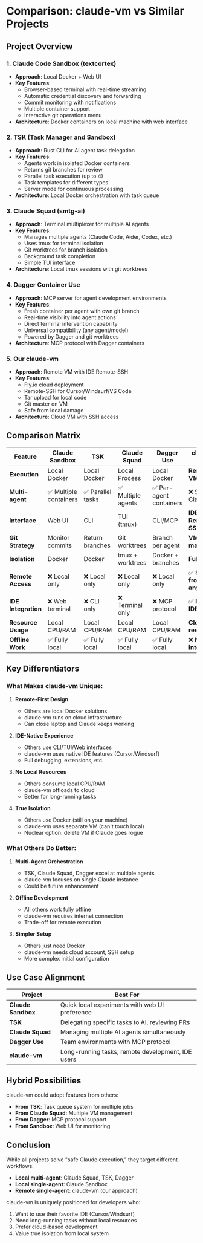 # Comparison: claude-vm vs Similar Projects

## Project Overview

### 1. **Claude Code Sandbox** (textcortex)
- **Approach**: Local Docker + Web UI
- **Key Features**:
  - Browser-based terminal with real-time streaming
  - Automatic credential discovery and forwarding
  - Commit monitoring with notifications
  - Multiple container support
  - Interactive git operations menu
- **Architecture**: Docker containers on local machine with web interface

### 2. **TSK** (Task Manager and Sandbox)
- **Approach**: Rust CLI for AI agent task delegation
- **Key Features**:
  - Agents work in isolated Docker containers
  - Returns git branches for review
  - Parallel task execution (up to 4)
  - Task templates for different types
  - Server mode for continuous processing
- **Architecture**: Local Docker orchestration with task queue

### 3. **Claude Squad** (smtg-ai)
- **Approach**: Terminal multiplexer for multiple AI agents
- **Key Features**:
  - Manages multiple agents (Claude Code, Aider, Codex, etc.)
  - Uses tmux for terminal isolation
  - Git worktrees for branch isolation
  - Background task completion
  - Simple TUI interface
- **Architecture**: Local tmux sessions with git worktrees

### 4. **Dagger Container Use**
- **Approach**: MCP server for agent development environments
- **Key Features**:
  - Fresh container per agent with own git branch
  - Real-time visibility into agent actions
  - Direct terminal intervention capability
  - Universal compatibility (any agent/model)
  - Powered by Dagger and git worktrees
- **Architecture**: MCP protocol with Dagger containers

### 5. **Our claude-vm**
- **Approach**: Remote VM with IDE Remote-SSH
- **Key Features**:
  - Fly.io cloud deployment
  - Remote-SSH for Cursor/Windsurf/VS Code
  - Tar upload for local code
  - Git master on VM
  - Safe from local damage
- **Architecture**: Cloud VM with SSH access

## Comparison Matrix

| Feature | Claude Sandbox | TSK | Claude Squad | Dagger Use | **claude-vm** |
|---------|---------------|-----|--------------|------------|---------------|
| **Execution** | Local Docker | Local Docker | Local Process | Local Docker | **Remote VM** |
| **Multi-agent** | ✅ Multiple containers | ✅ Parallel tasks | ✅ Multiple agents | ✅ Per-agent containers | ❌ Single Claude |
| **Interface** | Web UI | CLI | TUI (tmux) | CLI/MCP | **IDE Remote-SSH** |
| **Git Strategy** | Monitor commits | Return branches | Git worktrees | Branch per agent | **VM as master** |
| **Isolation** | Docker | Docker | tmux + worktrees | Docker + branches | **Full VM** |
| **Remote Access** | ❌ Local only | ❌ Local only | ❌ Local only | ❌ Local only | ✅ **SSH from anywhere** |
| **IDE Integration** | ❌ Web terminal | ❌ CLI only | ❌ Terminal only | ❌ MCP protocol | ✅ **Native IDE** |
| **Resource Usage** | Local CPU/RAM | Local CPU/RAM | Local CPU/RAM | Local CPU/RAM | **Cloud resources** |
| **Offline Work** | ✅ Fully local | ✅ Fully local | ✅ Fully local | ✅ Fully local | ❌ **Needs internet** |

## Key Differentiators

### What Makes claude-vm Unique:

1. **Remote-First Design**
   - Others are local Docker solutions
   - claude-vm runs on cloud infrastructure
   - Can close laptop and Claude keeps working

2. **IDE-Native Experience**
   - Others use CLI/TUI/Web interfaces
   - claude-vm uses native IDE features (Cursor/Windsurf)
   - Full debugging, extensions, etc.

3. **No Local Resources**
   - Others consume local CPU/RAM
   - claude-vm offloads to cloud
   - Better for long-running tasks

4. **True Isolation**
   - Others use Docker (still on your machine)
   - claude-vm uses separate VM (can't touch local)
   - Nuclear option: delete VM if Claude goes rogue

### What Others Do Better:

1. **Multi-Agent Orchestration**
   - TSK, Claude Squad, Dagger excel at multiple agents
   - claude-vm focuses on single Claude instance
   - Could be future enhancement

2. **Offline Development**
   - All others work fully offline
   - claude-vm requires internet connection
   - Trade-off for remote execution

3. **Simpler Setup**
   - Others just need Docker
   - claude-vm needs cloud account, SSH setup
   - More complex initial configuration

## Use Case Alignment

| Project | Best For |
|---------|----------|
| **Claude Sandbox** | Quick local experiments with web UI preference |
| **TSK** | Delegating specific tasks to AI, reviewing PRs |
| **Claude Squad** | Managing multiple AI agents simultaneously |
| **Dagger Use** | Team environments with MCP protocol |
| **claude-vm** | Long-running tasks, remote development, IDE users |

## Hybrid Possibilities

claude-vm could adopt features from others:
- **From TSK**: Task queue system for multiple jobs
- **From Claude Squad**: Multiple VM management
- **From Dagger**: MCP protocol support
- **From Sandbox**: Web UI for monitoring

## Conclusion

While all projects solve "safe Claude execution," they target different workflows:
- **Local multi-agent**: Claude Squad, TSK, Dagger
- **Local single-agent**: Claude Sandbox  
- **Remote single-agent**: claude-vm (our approach)

claude-vm is uniquely positioned for developers who:
1. Want to use their favorite IDE (Cursor/Windsurf)
2. Need long-running tasks without local resources
3. Prefer cloud-based development
4. Value true isolation from local system